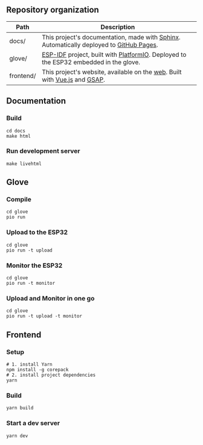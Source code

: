 ## Repository organization

| Path      | Description                                                                                                                               |
| --------- | ----------------------------------------------------------------------------------------------------------------------------------------- |
| docs/     | This project's documentation, made with [Sphinx]. Automatically deployed to [GitHub Pages](https://549531.github.io/project-integration). |
| glove/    | [ESP-IDF] project, built with [PlatformIO]. Deployed to the ESP32 embedded in the glove.                                                  |
| frontend/ | This project's website, available on the [web]. Built with [Vue.js] and [GSAP].                                                           |

[ESP-IDF]: https://docs.espressif.com/projects/esp-idf/en/latest/esp32/index.html
[GSAP]: https://gsap.com/
[PlatformIO]: https://docs.platformio.org/en/latest/core/index.html
[Sphinx]: https://www.sphinx-doc.org/
[Vue.js]: https://vuejs.org/
[web]: https://project-integration.foo.ng/

## Documentation

### Build

```
cd docs
make html
```

### Run development server

```
make livehtml
```

## Glove

### Compile

```
cd glove
pio run
```

### Upload to the ESP32

```
cd glove
pio run -t upload
```

### Monitor the ESP32

```
cd glove
pio run -t monitor
```

### Upload and Monitor in one go

```
cd glove
pio run -t upload -t monitor
```

## Frontend

### Setup

```
# 1. install Yarn
npm install -g corepack
# 2. install project dependencies
yarn
```

### Build

```
yarn build
```

### Start a dev server

```
yarn dev
```
